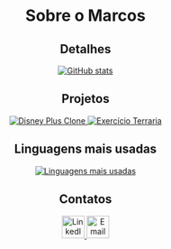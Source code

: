 
<div align="center">

  <h1>Sobre o Marcos</h1> 

  <h2>Detalhes</h2>
  
  <a href="https://github.com/anuraghazra/github-readme-stats">
    <img src="https://github-readme-stats.vercel.app/api?username=MarcosVSRamos&show_icons=true&theme=dark" alt="GitHub stats" />
  </a>
  
  <h2>Projetos</h2>
  
  <a href="https://github.com/anuraghazra/github-readme-stats">
    <img src="https://github-readme-stats.vercel.app/api/pin/?username=MarcosVSRamos&repo=clone_DisneyPlus&theme=dark" alt="Disney Plus Clone" />
  </a>
  <a href="https://github.com/anuraghazra/github-readme-stats">
    <img src="https://github-readme-stats.vercel.app/api/pin/?username=MarcosVSRamos&repo=exercicio-M21-terraria&theme=dark" alt="Exercício Terraria" />
  </a>
  
  <h2>Linguagens mais usadas</h2>
  
  <a href="https://github.com/anuraghazra/github-readme-stats">
    <img src="https://github-readme-stats.vercel.app/api/top-langs/?username=MarcosVSRamos&layout=donut&theme=dark" alt="Linguagens mais usadas" />
  </a>
  
  <h2>Contatos</h2>

  <a href="https://www.linkedin.com/in/seu-usuario-linkedin/" target="_blank">
    <img src="https://cdn.jsdelivr.net/gh/devicons/devicon/icons/linkedin/linkedin-original.svg" alt="LinkedIn" width="40" height="40"/>
  </a>
  <a href="mailto:santosramosmarcosvinicius@gmail.com">
    <img src="https://cdn.jsdelivr.net/gh/devicons/devicon/icons/google/google-original.svg" alt="Email" width="40" height="40"/>
  </a>
</div>


